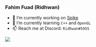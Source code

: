### Fahim Fuad (Ridhwan)

- 🔭 I’m currently working on [Spike](https://github.com/FahimFuad/Spike)
- 🌱 I’m currently learning `C++` and `OpenGL`
- 📫 Reach me at Discord: `Ridhwan#5955`

![](https://github-readme-stats.vercel.app/api?username=fahimfuad&theme=react&show_icons=true)
